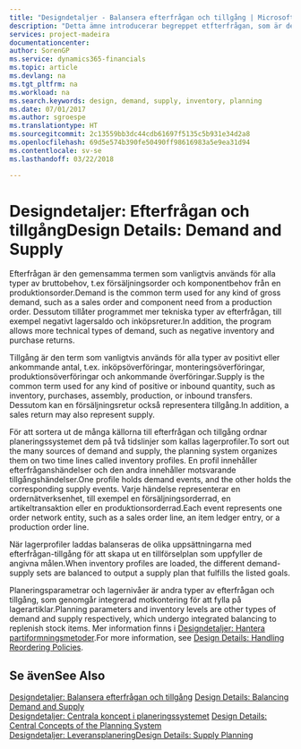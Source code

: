 ```yaml
---
title: "Designdetaljer - Balansera efterfrågan och tillgång | Microsoft Docs"
description: "Detta ämne introducerar begreppet etfterfrågan, som är den gemensamma termen som vanligtvis används för alla typer av bruttobehov, t.ex försäljningsorder och komponentbehov från en produktionsorder."
services: project-madeira
documentationcenter: 
author: SorenGP
ms.service: dynamics365-financials
ms.topic: article
ms.devlang: na
ms.tgt_pltfrm: na
ms.workload: na
ms.search.keywords: design, demand, supply, inventory, planning
ms.date: 07/01/2017
ms.author: sgroespe
ms.translationtype: HT
ms.sourcegitcommit: 2c13559bb3dc44cdb61697f5135c5b931e34d2a8
ms.openlocfilehash: 69d5e574b390fe50490ff98616983a5e9ea31d94
ms.contentlocale: sv-se
ms.lasthandoff: 03/22/2018

---
```

# <a name="design-details-demand-and-supply"></a><span data-ttu-id="5da4d-103">Designdetaljer: Efterfrågan och tillgång</span><span class="sxs-lookup"><span data-stu-id="5da4d-103">Design Details: Demand and Supply</span></span>
<span data-ttu-id="5da4d-104">Efterfrågan är den gemensamma termen som vanligtvis används för alla typer av bruttobehov, t.ex försäljningsorder och komponentbehov från en produktionsorder.</span><span class="sxs-lookup"><span data-stu-id="5da4d-104">Demand is the common term used for any kind of gross demand, such as a sales order and component need from a production order.</span></span> <span data-ttu-id="5da4d-105">Dessutom tillåter programmet mer tekniska typer av efterfrågan, till exempel negativt lagersaldo och inköpsreturer.</span><span class="sxs-lookup"><span data-stu-id="5da4d-105">In addition, the program allows more technical types of demand, such as negative inventory and purchase returns.</span></span>  
  
<span data-ttu-id="5da4d-106">Tillgång är den term som vanligtvis används för alla typer av positivt eller ankommande antal, t.ex. inköpsöverföringar, monteringsöverföringar, produktionsöverföringar och ankommande överföringar.</span><span class="sxs-lookup"><span data-stu-id="5da4d-106">Supply is the common term used for any kind of positive or inbound quantity, such as inventory, purchases, assembly, production, or inbound transfers.</span></span> <span data-ttu-id="5da4d-107">Dessutom kan en försäljningsretur också representera tillgång.</span><span class="sxs-lookup"><span data-stu-id="5da4d-107">In addition, a sales return may also represent supply.</span></span>  
  
<span data-ttu-id="5da4d-108">För att sortera ut de många källorna till efterfrågan och tillgång ordnar planeringssystemet dem på två tidslinjer som kallas lagerprofiler.</span><span class="sxs-lookup"><span data-stu-id="5da4d-108">To sort out the many sources of demand and supply, the planning system organizes them on two time lines called inventory profiles.</span></span> <span data-ttu-id="5da4d-109">En profil innehåller efterfråganshändelser och den andra innehåller motsvarande tillgångshändelser.</span><span class="sxs-lookup"><span data-stu-id="5da4d-109">One profile holds demand events, and the other holds the corresponding supply events.</span></span> <span data-ttu-id="5da4d-110">Varje händelse representerar en ordernätverksenhet, till exempel en försäljningsorderrad, en artikeltransaktion eller en produktionsorderrad.</span><span class="sxs-lookup"><span data-stu-id="5da4d-110">Each event represents one order network entity, such as a sales order line, an item ledger entry, or a production order line.</span></span>  
  
<span data-ttu-id="5da4d-111">När lagerprofiler laddas balanseras de olika uppsättningarna med efterfrågan-tillgång för att skapa ut en tillförselplan som uppfyller de angivna målen.</span><span class="sxs-lookup"><span data-stu-id="5da4d-111">When inventory profiles are loaded, the different demand-supply sets are balanced to output a supply plan that fulfills the listed goals.</span></span>  
  
<span data-ttu-id="5da4d-112">Planeringsparametrar och lagernivåer är andra typer av efterfrågan och tillgång, som genomgår integrerad motkontering för att fylla på lagerartiklar.</span><span class="sxs-lookup"><span data-stu-id="5da4d-112">Planning parameters and inventory levels are other types of demand and supply respectively, which undergo integrated balancing to replenish stock items.</span></span> <span data-ttu-id="5da4d-113">Mer information finns i [Designdetaljer: Hantera partiformningsmetoder](design-details-handling-reordering-policies.md).</span><span class="sxs-lookup"><span data-stu-id="5da4d-113">For more information, see [Design Details: Handling Reordering Policies](design-details-handling-reordering-policies.md).</span></span>  
  
## <a name="see-also"></a><span data-ttu-id="5da4d-114">Se även</span><span class="sxs-lookup"><span data-stu-id="5da4d-114">See Also</span></span>  
<span data-ttu-id="5da4d-115">[Designdetaljer: Balansera efterfrågan och tillgång](design-details-balancing-demand-and-supply.md) </span><span class="sxs-lookup"><span data-stu-id="5da4d-115">[Design Details: Balancing Demand and Supply](design-details-balancing-demand-and-supply.md) </span></span>  
<span data-ttu-id="5da4d-116">[Designdetaljer: Centrala koncept i planeringssystemet](design-details-central-concepts-of-the-planning-system.md) </span><span class="sxs-lookup"><span data-stu-id="5da4d-116">[Design Details: Central Concepts of the Planning System](design-details-central-concepts-of-the-planning-system.md) </span></span>  
[<span data-ttu-id="5da4d-117">Designdetaljer: Leveransplanering</span><span class="sxs-lookup"><span data-stu-id="5da4d-117">Design Details: Supply Planning</span></span>](design-details-supply-planning.md)
